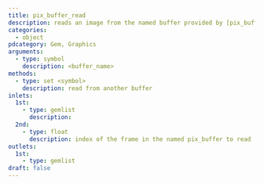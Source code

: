 ```yaml
---
title: pix_buffer_read
description: reads an image from the named buffer provided by [pix_buffer]
categories:
  - object
pdcategory: Gem, Graphics
arguments:
  - type: symbol
    description: <buffer_name>
methods:
  - type: set <symbol>
    description: read from another buffer
inlets:
  1st:
    - type: gemlist
      description:
  2nd:
    - type: float
      description: index of the frame in the named pix_buffer to read
outlets:
  1st:
    - type: gemlist
draft: false
---
```


